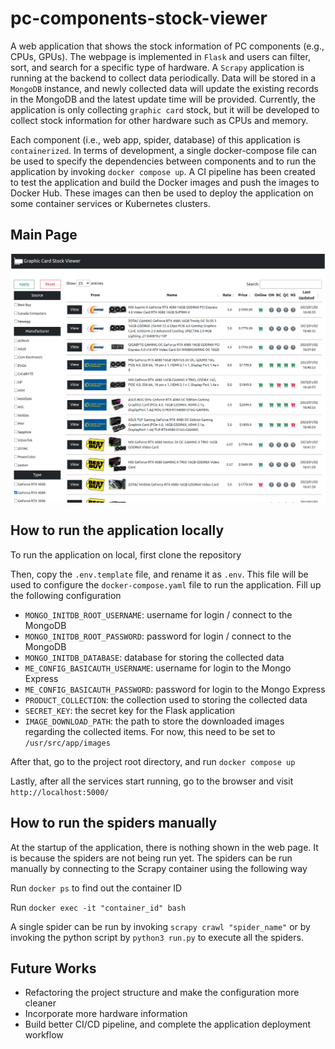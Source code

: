 # pc-components-stock-viewer

<p style="text-justify">A web application that shows the stock information of PC components (e.g., CPUs, GPUs). The webpage is implemented in <code>Flask</code> and users can filter, sort, and search for a specific type of hardware. A <code>Scrapy</code> application is running at the backend to collect data periodically. Data will be stored in a <code>MongoDB</code> instance, and newly collected data will update the existing records in the MongoDB and the latest update time will be provided. Currently, the application is only collecting <code>graphic card</code> stock, but it will be developed to collect stock information for other hardware such as CPUs and memory.</p>

<p style="text-justify">Each component (i.e., web app, spider, database) of this application is <code>containerized</code>. In terms of development, a single docker-compose file can be used to specify the dependencies between components and to run the application by invoking <code>docker compose up</code>. A CI pipeline has been created to test the application and build the Docker images and push the images to Docker Hub. These images can then be used to deploy the application on some container services or Kubernetes clusters.</p>

## Main Page

<img src="https://github.com/sjyangkevin/pc-components-stock-monitor/blob/main/images/main_page.png">

## How to run the application locally

<p style="text-justify">To run the application on local, first clone the repository</p> 
<p style="text-justify">Then, copy the <code>.env.template</code> file, and rename it as <code>.env</code>. This file will be used to configure the <code>docker-compose.yaml</code> file to run the application. Fill up the following configuration</p>

<ul>
  <li><code>MONGO_INITDB_ROOT_USERNAME</code>: username for login / connect to the MongoDB</li>
  <li><code>MONGO_INITDB_ROOT_PASSWORD</code>: password for login / connect to the MongoDB</li>
  <li><code>MONGO_INITDB_DATABASE</code>: database for storing the collected data</li>
  <li><code>ME_CONFIG_BASICAUTH_USERNAME</code>: username for login to the Mongo Express</li>
  <li><code>ME_CONFIG_BASICAUTH_PASSWORD</code>: password for login to the Mongo Express</li>
  <li><code>PRODUCT_COLLECTION</code>: the collection used to storing the collected data</li>
  <li><code>SECRET_KEY</code>: the secret key for the Flask application</li>
  <li><code>IMAGE_DOWNLOAD_PATH</code>: the path to store the downloaded images regarding the collected items. For now, this need to be set to <code>/usr/src/app/images</code></li>
</ul>

<p style="text-justify">After that, go to the project root directory, and run <code>docker compose up</code></p>
<p style="text-justify">Lastly, after all the services start running, go to the browser and visit <code>http://localhost:5000/</code></p>

## How to run the spiders manually

<p style="text-justify">At the startup of the application, there is nothing shown in the web page. It is because the spiders are not being run yet. The spiders can be run manually by connecting to the Scrapy container using the following way</p>
<p style="text-justify">Run <code>docker ps</code> to find out the container ID </p>
<p style="text-justify">Run <code>docker exec -it "container_id" bash</code></p>
<p style="text-justify">A single spider can be run by invoking <code>scrapy crawl "spider_name"</code> or by invoking the python script by <code>python3 run.py</code> to execute all the spiders.</p>

## Future Works
<ul>
  <li>Refactoring the project structure and make the configuration more cleaner</li>
  <li>Incorporate more hardware information</li>
  <li>Build better CI/CD pipeline, and complete the application deployment workflow</li>
</ul>
